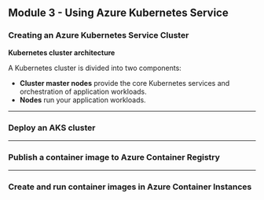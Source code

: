## Module 3 - Using Azure Kubernetes Service  

### Creating an Azure Kubernetes Service Cluster

__Kubernetes cluster architecture__

A Kubernetes cluster is divided into two components:

- __Cluster master nodes__ provide the core Kubernetes services and orchestration of application workloads.
- __Nodes__ run your application workloads.



---

### Deploy an AKS cluster


---

### Publish a container image to Azure Container Registry


---

### Create and run container images in Azure Container Instances

